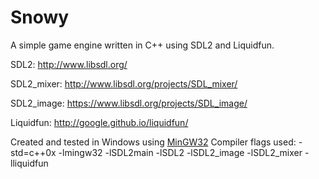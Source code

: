 # Snowy
A simple game engine written in C++ using SDL2 and Liquidfun.

SDL2: http://www.libsdl.org/

SDL2_mixer: http://www.libsdl.org/projects/SDL_mixer/

SDL2_image: https://www.libsdl.org/projects/SDL_image/

Liquidfun: http://google.github.io/liquidfun/

Created and tested in Windows using [MinGW32](http://www.mingw.org/) 
Compiler flags used:
-std=c++0x -lmingw32 -lSDL2main -lSDL2 -lSDL2_image  -lSDL2_mixer  -lliquidfun
